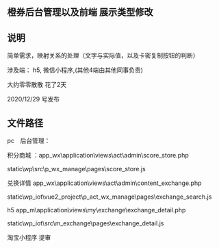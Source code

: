 ## 橙券后台管理以及前端 展示类型修改


## 说明
简单需求，映射关系的处理（文字与实际值，以及卡密复制按钮的判断）


涉及端： h5, 微信小程序,(其他4端由其他同事负责)

大约零零散散 花了2天

2020/12/29 号发布


## 文件路径

pc　后台管理：

积分商城 ：app_wx\application\views\act\admin\score_store.php

static\wp\src\p_wx_manage\pages\score_store.js



兑换详情 app_wx\application\views\act\admin\content_exchange.php

static\wp_iot\vue2_project\p_act_wx_manage\pages\exchange_search.js



h5 
app_m\application\views\my\exchange\exchange_detail.php

static\wp_iot\src\m_exchange\pages\exchange_detail.js

淘宝小程序 提审









